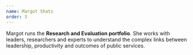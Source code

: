 ```yaml
---
name: Margot Shatz
order: 3
---
```

Margot runs the **Research and Evaluation portfolio**. She works with leaders, researchers and experts to understand the complex links between leadership, productivity and outcomes of public services.
